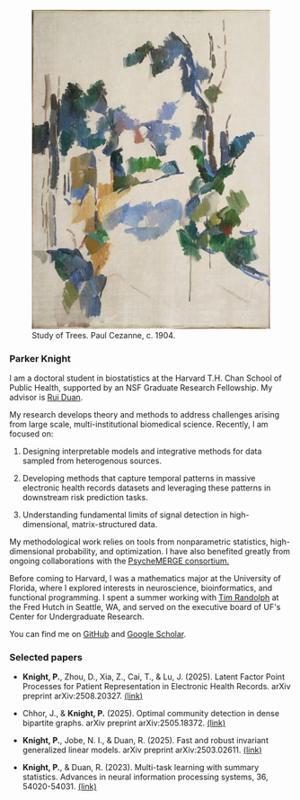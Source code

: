 <link rel="stylesheet" href="custom.css">

<figure class="image-container">
<img src="trees_cezanne.jpg" alt="Study of Trees, Paul Cezannne, 1904." class="right-image">
<figcaption> Study of Trees. Paul Cezanne, c. 1904.</figcaption>
</figure>

### Parker Knight 

I am a doctoral student in biostatistics at the Harvard T.H. Chan School of
Public Health, supported by an NSF Graduate Research Fellowship. My advisor is [Rui
Duan](https://sites.google.com/view/ruiduan).

My research develops theory and methods to address challenges arising from
large scale, multi-institutional biomedical science. Recently, I am focused on:

1. Designing interpretable models and integrative methods for data sampled from heterogenous
sources.

2. Developing methods that capture temporal patterns in massive electronic health records datasets and
leveraging these patterns in downstream risk prediction tasks.

3. Understanding fundamental limits of signal detection in high-dimensional,
matrix-structured data.

My methodological work relies on tools from nonparametric statistics,
high-dimensional probability, and optimization. I have also benefited greatly from
ongoing collaborations with the [PsycheMERGE
consortium.](https://psychemerge.com)
 
Before coming to Harvard, I was a mathematics major at the University of
Florida, where I explored interests in neuroscience, bioinformatics, and
functional programming. I spent a summer working with [Tim Randolph](https://www.fredhutch.org/en/faculty-lab-directory/randolph-tim.html) at the Fred Hutch
in Seattle, WA, and served on the executive board of UF's Center for Undergraduate
Research.

You can find me on [GitHub](https://www.github.com/pknight24) and [Google Scholar](https://scholar.google.com/citations?user=NRV4UhwAAAAJ&hl=en&oi=ao).

### Selected papers 

* **Knight, P.**, Zhou, D., Xia, Z., Cai, T., & Lu, J. (2025). Latent Factor Point Processes for Patient Representation in Electronic Health Records. arXiv preprint arXiv:2508.20327. [(link)](https://arxiv.org/abs/2508.20327)

* Chhor, J., & **Knight, P.** (2025). Optimal community detection in dense bipartite graphs. arXiv preprint arXiv:2505.18372. [(link)](https://arxiv.org/abs/2505.18372)

* **Knight, P.**, Jobe, N. I., & Duan, R. (2025). Fast and robust invariant generalized linear models. arXiv preprint arXiv:2503.02611. [(link)](https://arxiv.org/abs/2503.02611)

* **Knight, P.**, & Duan, R. (2023). Multi-task learning with summary statistics. Advances in neural information processing systems, 36, 54020-54031. [(link)](https://proceedings.neurips.cc/paper_files/paper/2023/hash/a924b7178e5975dfed1de235f0b72973-Abstract-Conference.html)
